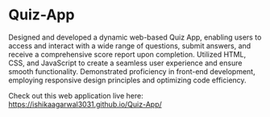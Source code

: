 # Quiz-App

Designed and developed a dynamic web-based Quiz App, enabling users to access and interact with a wide range of questions, submit answers, and receive a comprehensive score report upon completion. 
Utilized HTML, CSS, and JavaScript to create a seamless user experience and ensure smooth functionality. Demonstrated proficiency in front-end development, employing responsive design principles and optimizing code efficiency.

Check out this web application live here: https://ishikaagarwal3031.github.io/Quiz-App/

